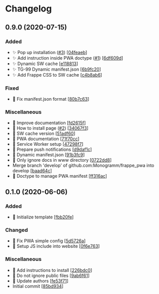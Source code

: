 # Changelog

<a name="0.9.0"></a>

## 0.9.0 (2020-07-15)

### Added

-   ✨ Pop up installation ([#3](https://github.com/Monogramm/frappe_pwa/issues/3)) \[[04feaeb](https://github.com/Monogramm/frappe_pwa/commit/04feaebefbd8407d24a65d8110b31079726c1812)]
-   ✨ Add instruction inside PWA doctype ([#1](https://github.com/Monogramm/frappe_pwa/issues/1)) \[[6df609d](https://github.com/Monogramm/frappe_pwa/commit/6df609dea4ff131b6a084d6cdf2f01de2a6e7fc4)]
-   ✨ Dynamic SW cache \[[e118813](https://github.com/Monogramm/frappe_pwa/commit/e118813cc06063670ea3064174540d67fa0436a3)]
-   ✨ TG-99 Dynamic manifest.json \[[6b9fc20](https://github.com/Monogramm/frappe_pwa/commit/6b9fc205d8506c958d81d78c17d86a8a1f1337a6)]
-   ✨ Add Frappe CSS to SW cache \[[c4b8ab6](https://github.com/Monogramm/frappe_pwa/commit/c4b8ab6eef36aa6abb47170170dfb2aead82ebf4)]

### Fixed

-   🐛 Fix manifest.json format \[[80b7c63](https://github.com/Monogramm/frappe_pwa/commit/80b7c634a2672f2166c0b4b8508ab7806de73172)]

### Miscellaneous

-   📝 Improve documentation \[[fd2615f](https://github.com/Monogramm/frappe_pwa/commit/fd2615f94004ffc4cf9bbe5723343d70a5a275d7)]
-   📝 How to install page ([#2](https://github.com/Monogramm/frappe_pwa/issues/2)) \[[34067f3](https://github.com/Monogramm/frappe_pwa/commit/34067f3d7c541884467b994096baf488b3423f97)]
-   🚧 SW cache version \[[51adf60](https://github.com/Monogramm/frappe_pwa/commit/51adf60087f1cf49dfffe0c489f790e59a6a8486)]
-   📝 PWA documentation \[[71f70cc](https://github.com/Monogramm/frappe_pwa/commit/71f70cc661909ef4a388781923fc4afdd3b21e96)]
-   🚧 Service Worker setup \[[47298f7](https://github.com/Monogramm/frappe_pwa/commit/47298f7456f3712e4badfd7ea3b669e766333b44)]
-   🚧 Prepare push notifications \[[d9daf1c](https://github.com/Monogramm/frappe_pwa/commit/d9daf1c8bae2af682dcc090ffb25c10e24cc1e55)]
-   🚧 Dynamic manifest.json \[[91b3fc9](https://github.com/Monogramm/frappe_pwa/commit/91b3fc90acad114ae46ad099ec4529a5e00486dd)]
-   🙈 Only ignore docs in www directory \[[0722dd8](https://github.com/Monogramm/frappe_pwa/commit/0722dd823ec9055636630c65f65ae069f5431b48)]
-   Merge branch 'develop' of github.com:Monogramm/frappe_pwa into develop \[[baad64c](https://github.com/Monogramm/frappe_pwa/commit/baad64c206de2cf4125ad73872db264613380a8b)]
-   🚧 Doctype to manage PWA manifest \[[ff316ac](https://github.com/Monogramm/frappe_pwa/commit/ff316ac5681439f8f5f0c09794c8f208182e8218)]

<a name="0.1.0"></a>

## 0.1.0 (2020-06-06)

### Added

-   🎉 Initialize template \[[fbb20fe](https://github.com/Monogramm/frappe_pwa/commit/fbb20fe88c4ac9c1044ec05a2fc5b7f6236d6223)]

### Changed

-   🔧 Fix PWA simple config \[[5d5726a](https://github.com/Monogramm/frappe_pwa/commit/5d5726a4b241cdc5a95575e1a7072ac408e503dc)]
-   🔧 Setup JS include into website \[[0f6e763](https://github.com/Monogramm/frappe_pwa/commit/0f6e7636810d0920c80238786e5f49ead963dda2)]

### Miscellaneous

-   📝 Add instructions to install \[[226bdc0](https://github.com/Monogramm/frappe_pwa/commit/226bdc089f03c42c53a087edae54231113eda4d8)]
-   🙈 Do not ignore public files \[[9ab6f61](https://github.com/Monogramm/frappe_pwa/commit/9ab6f61e31d893ce7a3e741055de35491abbcad8)]
-   👥 Update authors \[[fe53f71](https://github.com/Monogramm/frappe_pwa/commit/fe53f71b0707ea6f09abdfc76112baea4fcf7278)]
-   Initial commit \[[85bd934](https://github.com/Monogramm/frappe_pwa/commit/85bd93448c0f2541733ccc03f3a96ea5387e0518)]
